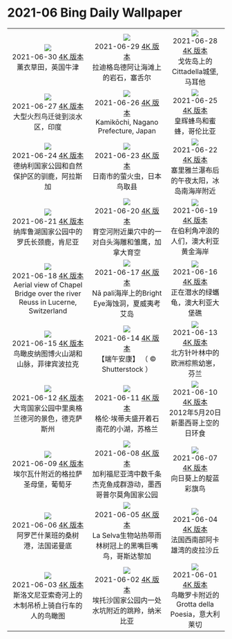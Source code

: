 # 2021-06 Bing Daily Wallpaper

|      |      |      |
|:----:|:----:|:----:|
| ![](https://cn.bing.com/th?id=OHR.LavenderBlooms_ZH-CN5541892943_1920x1080.jpg&rf=LaDigue_UHD.jpg&pid=hp&w=480&h=270&rs=1&c=4)<br> 2021-06-30 [4K 版本](https://cn.bing.com/th?id=OHR.LavenderBlooms_ZH-CN5541892943_1920x1080.jpg&rf=LaDigue_UHD.jpg&pid=hp&w=3840&h=2160&rs=1&c=4) <br> 薰衣草田，英国牛津| ![](https://cn.bing.com/th?id=OHR.RocksSeychelles_ZH-CN0105602892_1920x1080.jpg&rf=LaDigue_UHD.jpg&pid=hp&w=480&h=270&rs=1&c=4)<br> 2021-06-29 [4K 版本](https://cn.bing.com/th?id=OHR.RocksSeychelles_ZH-CN0105602892_1920x1080.jpg&rf=LaDigue_UHD.jpg&pid=hp&w=3840&h=2160&rs=1&c=4) <br> 拉迪格岛德阿让海滩上的岩石，塞舌尔| ![](https://cn.bing.com/th?id=OHR.Cittadella_ZH-CN0039969121_1920x1080.jpg&rf=LaDigue_UHD.jpg&pid=hp&w=480&h=270&rs=1&c=4)<br> 2021-06-28 [4K 版本](https://cn.bing.com/th?id=OHR.Cittadella_ZH-CN0039969121_1920x1080.jpg&rf=LaDigue_UHD.jpg&pid=hp&w=3840&h=2160&rs=1&c=4) <br> 戈佐岛上的Cittadella城堡,马耳他 |
| ![](https://cn.bing.com/th?id=OHR.GreaterFlamingosIndia_ZH-CN5655181892_1920x1080.jpg&rf=LaDigue_UHD.jpg&pid=hp&w=480&h=270&rs=1&c=4)<br> 2021-06-27 [4K 版本](https://cn.bing.com/th?id=OHR.GreaterFlamingosIndia_ZH-CN5655181892_1920x1080.jpg&rf=LaDigue_UHD.jpg&pid=hp&w=3840&h=2160&rs=1&c=4) <br> 大型火烈鸟迁徙到淡水区，印度| ![](https://cn.bing.com/th?id=OHR.Kamikouchi_ZH-CN5677161294_1920x1080.jpg&rf=LaDigue_UHD.jpg&pid=hp&w=480&h=270&rs=1&c=4)<br> 2021-06-26 [4K 版本](https://cn.bing.com/th?id=OHR.Kamikouchi_ZH-CN5677161294_1920x1080.jpg&rf=LaDigue_UHD.jpg&pid=hp&w=3840&h=2160&rs=1&c=4) <br> Kamikōchi, Nagano Prefecture, Japan| ![](https://cn.bing.com/th?id=OHR.Heliodoxa_ZH-CN9872355419_1920x1080.jpg&rf=LaDigue_UHD.jpg&pid=hp&w=480&h=270&rs=1&c=4)<br> 2021-06-25 [4K 版本](https://cn.bing.com/th?id=OHR.Heliodoxa_ZH-CN9872355419_1920x1080.jpg&rf=LaDigue_UHD.jpg&pid=hp&w=3840&h=2160&rs=1&c=4) <br> 皇辉蜂鸟和蜜蜂，哥伦比亚 |
| ![](https://cn.bing.com/th?id=OHR.DenaliCaribou_ZH-CN9804350098_1920x1080.jpg&rf=LaDigue_UHD.jpg&pid=hp&w=480&h=270&rs=1&c=4)<br> 2021-06-24 [4K 版本](https://cn.bing.com/th?id=OHR.DenaliCaribou_ZH-CN9804350098_1920x1080.jpg&rf=LaDigue_UHD.jpg&pid=hp&w=3840&h=2160&rs=1&c=4) <br> 德纳利国家公园和自然保护区的驯鹿，阿拉斯加| ![](https://cn.bing.com/th?id=OHR.Nichinan_ZH-CN9549208263_1920x1080.jpg&rf=LaDigue_UHD.jpg&pid=hp&w=480&h=270&rs=1&c=4)<br> 2021-06-23 [4K 版本](https://cn.bing.com/th?id=OHR.Nichinan_ZH-CN9549208263_1920x1080.jpg&rf=LaDigue_UHD.jpg&pid=hp&w=3840&h=2160&rs=1&c=4) <br> 日南市的萤火虫，日本鸟取县| ![](https://cn.bing.com/th?id=OHR.SouthCoast_ZH-CN9438294266_1920x1080.jpg&rf=LaDigue_UHD.jpg&pid=hp&w=480&h=270&rs=1&c=4)<br> 2021-06-22 [4K 版本](https://cn.bing.com/th?id=OHR.SouthCoast_ZH-CN9438294266_1920x1080.jpg&rf=LaDigue_UHD.jpg&pid=hp&w=3840&h=2160&rs=1&c=4) <br> 塞里雅兰瀑布后的午夜太阳，冰岛南海岸附近 |
| ![](https://cn.bing.com/th?id=OHR.RothschildGiraffe_ZH-CN9266877986_1920x1080.jpg&rf=LaDigue_UHD.jpg&pid=hp&w=480&h=270&rs=1&c=4)<br> 2021-06-21 [4K 版本](https://cn.bing.com/th?id=OHR.RothschildGiraffe_ZH-CN9266877986_1920x1080.jpg&rf=LaDigue_UHD.jpg&pid=hp&w=3840&h=2160&rs=1&c=4) <br> 纳库鲁湖国家公园中的罗氏长颈鹿，肯尼亚| ![](https://cn.bing.com/th?id=OHR.FatherEagle_ZH-CN6127856255_1920x1080.jpg&rf=LaDigue_UHD.jpg&pid=hp&w=480&h=270&rs=1&c=4)<br> 2021-06-20 [4K 版本](https://cn.bing.com/th?id=OHR.FatherEagle_ZH-CN6127856255_1920x1080.jpg&rf=LaDigue_UHD.jpg&pid=hp&w=3840&h=2160&rs=1&c=4) <br> 育空河附近巢穴中的一对白头海雕和雏鹰，加拿大育空| ![](https://cn.bing.com/th?id=OHR.BurleighHeads_ZH-CN6052781534_1920x1080.jpg&rf=LaDigue_UHD.jpg&pid=hp&w=480&h=270&rs=1&c=4)<br> 2021-06-19 [4K 版本](https://cn.bing.com/th?id=OHR.BurleighHeads_ZH-CN6052781534_1920x1080.jpg&rf=LaDigue_UHD.jpg&pid=hp&w=3840&h=2160&rs=1&c=4) <br> 在伯利角冲浪的人们，澳大利亚黄金海岸 |
| ![](https://cn.bing.com/th?id=OHR.ReussRiver_ZH-CN5897721217_1920x1080.jpg&rf=LaDigue_UHD.jpg&pid=hp&w=480&h=270&rs=1&c=4)<br> 2021-06-18 [4K 版本](https://cn.bing.com/th?id=OHR.ReussRiver_ZH-CN5897721217_1920x1080.jpg&rf=LaDigue_UHD.jpg&pid=hp&w=3840&h=2160&rs=1&c=4) <br> Aerial view of Chapel Bridge over the river Reuss in Lucerne, Switzerland| ![](https://cn.bing.com/th?id=OHR.BrightEye_ZH-CN6196887876_1920x1080.jpg&rf=LaDigue_UHD.jpg&pid=hp&w=480&h=270&rs=1&c=4)<br> 2021-06-17 [4K 版本](https://cn.bing.com/th?id=OHR.BrightEye_ZH-CN6196887876_1920x1080.jpg&rf=LaDigue_UHD.jpg&pid=hp&w=3840&h=2160&rs=1&c=4) <br> Nā pali海岸上的Bright Eye海蚀洞，夏威夷考艾岛| ![](https://cn.bing.com/th?id=OHR.GBRTurtle_ZH-CN6069093254_1920x1080.jpg&rf=LaDigue_UHD.jpg&pid=hp&w=480&h=270&rs=1&c=4)<br> 2021-06-16 [4K 版本](https://cn.bing.com/th?id=OHR.GBRTurtle_ZH-CN6069093254_1920x1080.jpg&rf=LaDigue_UHD.jpg&pid=hp&w=3840&h=2160&rs=1&c=4) <br> 正在潜水的绿蠵龟，澳大利亚大堡礁 |
| ![](https://cn.bing.com/th?id=OHR.LakePinatubo_ZH-CN5947011761_1920x1080.jpg&rf=LaDigue_UHD.jpg&pid=hp&w=480&h=270&rs=1&c=4)<br> 2021-06-15 [4K 版本](https://cn.bing.com/th?id=OHR.LakePinatubo_ZH-CN5947011761_1920x1080.jpg&rf=LaDigue_UHD.jpg&pid=hp&w=3840&h=2160&rs=1&c=4) <br> 鸟瞰皮纳图博火山湖和山脉，菲律宾波拉克| ![](https://cn.bing.com/th?id=OHR.DragonBoatFestival2021_ZH-CN2761776128_1920x1080.jpg&rf=LaDigue_UHD.jpg&pid=hp&w=480&h=270&rs=1&c=4)<br> 2021-06-14 [4K 版本](https://cn.bing.com/th?id=OHR.DragonBoatFestival2021_ZH-CN2761776128_1920x1080.jpg&rf=LaDigue_UHD.jpg&pid=hp&w=3840&h=2160&rs=1&c=4) <br> 【端午安康】 （ © 	Shutterstock ）| ![](https://cn.bing.com/th?id=OHR.FinlandBrownBear_ZH-CN5507007611_1920x1080.jpg&rf=LaDigue_UHD.jpg&pid=hp&w=480&h=270&rs=1&c=4)<br> 2021-06-13 [4K 版本](https://cn.bing.com/th?id=OHR.FinlandBrownBear_ZH-CN5507007611_1920x1080.jpg&rf=LaDigue_UHD.jpg&pid=hp&w=3840&h=2160&rs=1&c=4) <br> 北方针叶林中的欧洲棕熊幼崽，芬兰 |
| ![](https://cn.bing.com/th?id=OHR.BBNPGrande_ZH-CN4071551965_1920x1080.jpg&rf=LaDigue_UHD.jpg&pid=hp&w=480&h=270&rs=1&c=4)<br> 2021-06-12 [4K 版本](https://cn.bing.com/th?id=OHR.BBNPGrande_ZH-CN4071551965_1920x1080.jpg&rf=LaDigue_UHD.jpg&pid=hp&w=3840&h=2160&rs=1&c=4) <br> 大弯国家公园中里奥格兰德河的景色，德克萨斯州| ![](https://cn.bing.com/th?id=OHR.GlenEtive_ZH-CN2562811591_1920x1080.jpg&rf=LaDigue_UHD.jpg&pid=hp&w=480&h=270&rs=1&c=4)<br> 2021-06-11 [4K 版本](https://cn.bing.com/th?id=OHR.GlenEtive_ZH-CN2562811591_1920x1080.jpg&rf=LaDigue_UHD.jpg&pid=hp&w=3840&h=2160&rs=1&c=4) <br> 格伦·埃蒂夫盛开着石南花的小湖，苏格兰| ![](https://cn.bing.com/th?id=OHR.AnnularEclipse_ZH-CN2345201060_1920x1080.jpg&rf=LaDigue_UHD.jpg&pid=hp&w=480&h=270&rs=1&c=4)<br> 2021-06-10 [4K 版本](https://cn.bing.com/th?id=OHR.AnnularEclipse_ZH-CN2345201060_1920x1080.jpg&rf=LaDigue_UHD.jpg&pid=hp&w=3840&h=2160&rs=1&c=4) <br> 2012年5月20日新墨西哥上空的日环食 |
| ![](https://cn.bing.com/th?id=OHR.ForteNossa_ZH-CN2163490377_1920x1080.jpg&rf=LaDigue_UHD.jpg&pid=hp&w=480&h=270&rs=1&c=4)<br> 2021-06-09 [4K 版本](https://cn.bing.com/th?id=OHR.ForteNossa_ZH-CN2163490377_1920x1080.jpg&rf=LaDigue_UHD.jpg&pid=hp&w=3840&h=2160&rs=1&c=4) <br> 埃尔瓦什附近的格拉萨圣母堡，葡萄牙| ![](https://cn.bing.com/th?id=OHR.CortezJacks_ZH-CN1619906832_1920x1080.jpg&rf=LaDigue_UHD.jpg&pid=hp&w=480&h=270&rs=1&c=4)<br> 2021-06-08 [4K 版本](https://cn.bing.com/th?id=OHR.CortezJacks_ZH-CN1619906832_1920x1080.jpg&rf=LaDigue_UHD.jpg&pid=hp&w=3840&h=2160&rs=1&c=4) <br> 加利福尼亚湾中数千条杰克鱼成群游动，墨西哥普尔莫角国家公园| ![](https://cn.bing.com/th?id=OHR.BuntingBird_ZH-CN0707942842_1920x1080.jpg&rf=LaDigue_UHD.jpg&pid=hp&w=480&h=270&rs=1&c=4)<br> 2021-06-07 [4K 版本](https://cn.bing.com/th?id=OHR.BuntingBird_ZH-CN0707942842_1920x1080.jpg&rf=LaDigue_UHD.jpg&pid=hp&w=3840&h=2160&rs=1&c=4) <br> 向日葵上的靛蓝彩旗鸟 |
| ![](https://cn.bing.com/th?id=OHR.ArromanchesLesBains_ZH-CN0631947158_1920x1080.jpg&rf=LaDigue_UHD.jpg&pid=hp&w=480&h=270&rs=1&c=4)<br> 2021-06-06 [4K 版本](https://cn.bing.com/th?id=OHR.ArromanchesLesBains_ZH-CN0631947158_1920x1080.jpg&rf=LaDigue_UHD.jpg&pid=hp&w=3840&h=2160&rs=1&c=4) <br> 阿罗芒什莱班的桑树港，法国诺曼底| ![](https://cn.bing.com/th?id=OHR.ToucanRainforest_ZH-CN0522556036_1920x1080.jpg&rf=LaDigue_UHD.jpg&pid=hp&w=480&h=270&rs=1&c=4)<br> 2021-06-05 [4K 版本](https://cn.bing.com/th?id=OHR.ToucanRainforest_ZH-CN0522556036_1920x1080.jpg&rf=LaDigue_UHD.jpg&pid=hp&w=3840&h=2160&rs=1&c=4) <br> La Selva生物站热带雨林树冠上的黑嘴巨嘴鸟，哥斯达黎加| ![](https://cn.bing.com/th?id=OHR.Pilat_ZH-CN0091553547_1920x1080.jpg&rf=LaDigue_UHD.jpg&pid=hp&w=480&h=270&rs=1&c=4)<br> 2021-06-04 [4K 版本](https://cn.bing.com/th?id=OHR.Pilat_ZH-CN0091553547_1920x1080.jpg&rf=LaDigue_UHD.jpg&pid=hp&w=3840&h=2160&rs=1&c=4) <br> 法国西南部阿卡雄湾的皮拉沙丘 |
| ![](https://cn.bing.com/th?id=OHR.SocaCycles_ZH-CN3583247274_1920x1080.jpg&rf=LaDigue_UHD.jpg&pid=hp&w=480&h=270&rs=1&c=4)<br> 2021-06-03 [4K 版本](https://cn.bing.com/th?id=OHR.SocaCycles_ZH-CN3583247274_1920x1080.jpg&rf=LaDigue_UHD.jpg&pid=hp&w=3840&h=2160&rs=1&c=4) <br> 斯洛文尼亚索奇河上的木制吊桥上骑自行车的人的鸟瞰图| ![](https://cn.bing.com/th?id=OHR.EstoshaSpringbok_ZH-CN3452100881_1920x1080.jpg&rf=LaDigue_UHD.jpg&pid=hp&w=480&h=270&rs=1&c=4)<br> 2021-06-02 [4K 版本](https://cn.bing.com/th?id=OHR.EstoshaSpringbok_ZH-CN3452100881_1920x1080.jpg&rf=LaDigue_UHD.jpg&pid=hp&w=3840&h=2160&rs=1&c=4) <br> 埃托沙国家公园内一处水坑附近的跳羚，纳米比亚| ![](https://cn.bing.com/th?id=OHR.PoetrysCave_ZH-CN3196193909_1920x1080.jpg&rf=LaDigue_UHD.jpg&pid=hp&w=480&h=270&rs=1&c=4)<br> 2021-06-01 [4K 版本](https://cn.bing.com/th?id=OHR.PoetrysCave_ZH-CN3196193909_1920x1080.jpg&rf=LaDigue_UHD.jpg&pid=hp&w=3840&h=2160&rs=1&c=4) <br> 鸟瞰罗卡附近的Grotta della Poesia，意大利莱切 |
